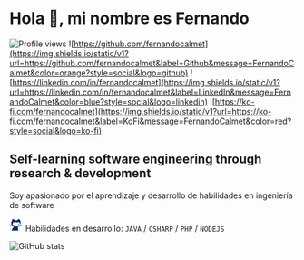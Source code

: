 # Hola 👋, mi nombre es Fernando

![Profile views](https://gpvc.arturio.dev/fernandocalmet)
![https://github.com/fernandocalmet](https://img.shields.io/static/v1?url=https://github.com/fernandocalmet&label=Github&message=FernandoCalmet&color=orange?style=social&logo=github)
![https://linkedin.com/in/fernandocalmet](https://img.shields.io/static/v1?url=https://linkedin.com/in/fernandocalmet&label=LinkedIn&message=FernandoCalmet&color=blue?style=social&logo=linkedin)
![https://ko-fi.com/fernandocalmet](https://img.shields.io/static/v1?url=https://ko-fi.com/fernandocalmet&label=KoFi&message=FernandoCalmet&color=red?style=social&logo=ko-fi)

## Self-learning software engineering through research & development

Soy apasionado por el aprendizaje y desarrollo de habilidades en ingeniería de software

<img src="https://raw.githubusercontent.com/FernandoCalmet/fernandocalmet/master/pixel-mona-heart.gif" width="24" height="24"> Habilidades en desarrollo: `JAVA` / `CSHARP` / `PHP` / `NODEJS`

![GitHub stats](https://github-readme-stats.vercel.app/api?username=fernandocalmet&show_icons=true)
